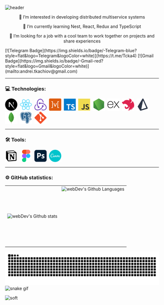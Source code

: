 ![header](https://capsule-render.vercel.app/api?type=waving&height=250&color=gradient&text=👋%20Hello,%20I’m%20Andrei%20Tkachiov&textBg=false&desc=Welcom%20to%20my%20GitHub%20profile!%20Put%20stars,%20fork%20and%20contribute!&fontAlign=50&fontSize=28&fontAlignY=33&descAlign=50&descAlignY=50)

<p align="center">
  👀 I’m interested in developing distributed multiservice systems
</p>
<p align="center">
  🌱 I’m currently learning Nest, React, Redux and TypeScript
</p>
<p align="center">
   💞️ I’m looking for a job with a cool team to work together on projects and share experiences
</p>
[![Telegram Badge](https://img.shields.io/badge/-Telegram-blue?style=flat&logo=Telegram&logoColor=white)](https://t.me/Tcka4) [![Gmail Badge](https://img.shields.io/badge/-Gmail-red?style=flat&logo=Gmail&logoColor=white)](mailto:andrei.tkachiov@gmail.com)

---

### 💻 Technologies:

<div>
  <img src="https://github.com/devicons/devicon/blob/master/icons/nextjs/nextjs-original.svg" title="nextjs" alt="nextjs" width="40" height="40"/>&nbsp;
  <img src="https://github.com/devicons/devicon/blob/master/icons/react/react-original.svg" title="reactjs" alt="reactjs" width="40" height="40"/>&nbsp
  <img src="https://github.com/devicons/devicon/blob/master/icons/redux/redux-original.svg" title="redux" alt="redux" width="40" height="40"/>&nbsp
  <img src="https://github.com/devicons/devicon/blob/master/icons/mobx/mobx-plain.svg" title="mobx" alt="mobx" width="40" height="40"/>&nbsp
  <img src="https://github.com/devicons/devicon/blob/master/icons/typescript/typescript-original.svg" title="typescript" alt="typescript" width="40" height="40"/>&nbsp
  <img src="https://github.com/devicons/devicon/blob/master/icons/javascript/javascript-original.svg" title="javascript" alt="javascript" width="40" height="40"/>&nbsp
  <img src="https://github.com/devicons/devicon/blob/master/icons/nodejs/nodejs-original.svg" title="nodejs" alt="nodejs" width="40" height="40"/>&nbsp  
  <img src="https://github.com/devicons/devicon/blob/master/icons/express/express-original.svg" title="express" alt="express" width="40" height="40"/>&nbsp
  <img src="https://github.com/devicons/devicon/blob/master/icons/nestjs/nestjs-original.svg" title="nestjs" alt="nestjs" width="40" height="40"/>&nbsp;
  <img src="https://github.com/devicons/devicon/blob/master/icons/prisma/prisma-original.svg" title="prisma" alt="prisma" width="40" height="40"/>&nbsp;
  <img src="https://github.com/devicons/devicon/blob/master/icons/mongodb/mongodb-original.svg" title="mongodb" alt="mongodb" width="40" height="40"/>&nbsp
  <img src="https://github.com/devicons/devicon/blob/master/icons/postgresql/postgresql-plain.svg" title="postgresql" alt="postgresql" width="40" height="40"/>&nbsp
  <img src="https://github.com/devicons/devicon/blob/master/icons/git/git-original.svg" title="git" alt="git" width="40" height="40"/>&nbsp
</div>

---

### 🛠 Tools:

<div>
  <img src="https://github.com/devicons/devicon/blob/master/icons/notion/notion-original.svg" title="Notion" alt="notion" width="40" height="40"/>&nbsp;
  <img src="https://github.com/devicons/devicon/blob/master/icons/figma/figma-original.svg" title="figma" alt="figma" width="40" height="40"/>&nbsp;
  <img src="https://github.com/devicons/devicon/blob/master/icons/photoshop/photoshop-plain.svg" title="photoshop" alt="photoshop" width="40" height="40"/>&nbsp;
  <img src="https://github.com/devicons/devicon/blob/master/icons/canva/canva-original.svg" title="canva" alt="canva" width="40" height="40"/>&nbsp;
</div>

---
</p>

### ⚙️ GitHub statistics:

<table>
  <tr>
    <td>
      <img align="left" src="http://github-readme-streak-stats.herokuapp.com?user=AndreiTka4iov&theme=dark&background=000000" alt="webDev's Github stats" />
    </td>
    <td>
      <img height="195px" align="right" alt="webDev's Github Languages" src="https://github-readme-stats-sigma-five.vercel.app/api/top-langs/?username=AndreiTka4iov&layout=compact&theme=vision-friendly-dark" />
    </td>
  </tr>
</table>

![snake gif](https://github.com/AndreiTka4iov/AndreiTka4iov/blob/output/github-contribution-grid-snake-dark.svg#gh-dark-mode-only)
![snake gif](https://raw.githubusercontent.com/AndreiTka4iov/AndreiTka4iov/output/github-contribution-grid-snake#gh-light-mode-only)

![soft](https://capsule-render.vercel.app/api?type=venom&height=300&color=gradient&text=Come%20again&textBg=false&fontAlign=50&fontSize=28)

